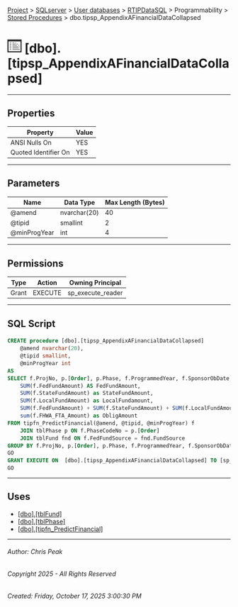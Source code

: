 #### 

[Project](../../../../../index.md) > [SQLserver](../../../../index.md) > [User databases](../../../index.md) > [RTIPDataSQL](../../index.md) > Programmability > [Stored Procedures](Stored_Procedures.md) > dbo.tipsp_AppendixAFinancialDataCollapsed

# ![Stored Procedures](../../../../../Images/StoredProcedure32.png) [dbo].[tipsp_AppendixAFinancialDataCollapsed]

---

## <a name="#properties"></a>Properties

| Property | Value |
|---|---|
| ANSI Nulls On | YES |
| Quoted Identifier On | YES |


---

## <a name="#parameters"></a>Parameters

| Name | Data Type | Max Length (Bytes) |
|---|---|---|
| @amend | nvarchar(20) | 40 |
| @tipid | smallint | 2 |
| @minProgYear | int | 4 |


---

## <a name="#permissions"></a>Permissions

| Type | Action | Owning Principal |
|---|---|---|
| Grant | EXECUTE | sp_execute_reader |


---

## <a name="#sqlscript"></a>SQL Script

```sql
CREATE procedure [dbo].[tipsp_AppendixAFinancialDataCollapsed]
	@amend nvarchar(20),
	@tipid smallint,
	@minProgYear int
AS
SELECT f.ProjNo, p.[Order], p.Phase, f.ProgrammedYear, f.SponsorObDate, fnd.[Description] as FundSource,
	SUM(f.FedFundAmount) AS FedFundAmount, 
	SUM(f.StateFundAmount) as StateFundAmount, 
	SUM(f.LocalFundAmount) as LocalFundamount, 
	SUM(f.FedFundAmount) + SUM(f.StateFundAmount) + SUM(f.LocalFundAmount) as TotalFunds,
	sum(f.FHWA_FTA_Amount) as ObligAmount
FROM tipfn_PredictFinancial(@amend, @tipid, @minProgYear) f
	JOIN tblPhase p ON f.PhaseCodeNo = p.[Order]
	JOIN tblFund fnd ON f.FedFundSource = fnd.FundSource
GROUP BY f.ProjNo, p.[Order], p.Phase, f.ProgrammedYear, f.SponsorObDate, fnd.[Description]
GO
GRANT EXECUTE ON  [dbo].[tipsp_AppendixAFinancialDataCollapsed] TO [sp_execute_reader]
GO

```


---

## <a name="#uses"></a>Uses

* [[dbo].[tblFund]](../../Tables/dbo_tblFund.md)
* [[dbo].[tblPhase]](../../Tables/dbo_tblPhase.md)
* [[dbo].[tipfn_PredictFinancial]](../Functions/Table-valued_Functions/dbo_tipfn_PredictFinancial.md)


---

###### Author:  Chris Peak

###### Copyright 2025 - All Rights Reserved

###### Created: Friday, October 17, 2025 3:00:30 PM

